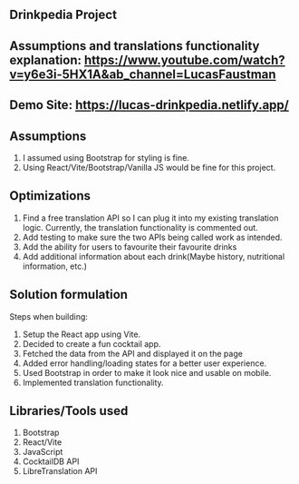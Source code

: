 ## Drinkpedia Project

## Assumptions and translations functionality explanation: https://www.youtube.com/watch?v=y6e3i-5HX1A&ab_channel=LucasFaustman

## Demo Site: https://lucas-drinkpedia.netlify.app/

## Assumptions

1. I assumed using Bootstrap for styling is fine.
2. Using React/Vite/Bootstrap/Vanilla JS would be fine for this project.

## Optimizations

1. Find a free translation API so I can plug it into my existing translation logic. Currently, the translation functionality is commented out.
2. Add testing to make sure the two APIs being called work as intended.
3. Add the ability for users to favourite their favourite drinks
4. Add additional information about each drink(Maybe history, nutritional information, etc.)

## Solution formulation

Steps when building: 

1. Setup the React app using Vite.
2. Decided to create a fun cocktail app.
3. Fetched the data from the API and displayed it on the page
4. Added error handling/loading states for a better user experience.
5. Used Bootstrap in order to make it look nice and usable on mobile.
6. Implemented translation functionality.

## Libraries/Tools used

1. Bootstrap
2. React/Vite
3. JavaScript
4. CocktailDB API
5. LibreTranslation API
